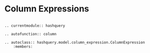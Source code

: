 # Column Expressions

```{include} /_fragments/alpha_notice.md

```

```{eval-rst}
.. currentmodule:: hashquery

.. autofunction:: column

.. autoclass:: hashquery.model.column_expression.ColumnExpression
    :members:
```
